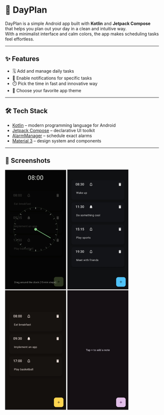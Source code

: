 # 🤟 DayPlan

DayPlan is a simple Android app built with **Kotlin** and **Jetpack Compose** that helps you plan out your day in a clean and intuitive way.  
With a minimalist interface and calm colors, the app makes scheduling tasks feel effortless.

---

## ✨ Features
- 🗓️ Add and manage daily tasks 
- 🔔 Enable notifications for specific tasks
- ⏱️ Pick the time in fast and innovative way
- 🎨 Choose your favorite app theme

---

## 🛠️ Tech Stack
- [Kotlin](https://kotlinlang.org/) – modern programming language for Android  
- [Jetpack Compose](https://developer.android.com/jetpack/compose) – declarative UI toolkit  
- [AlarmManager](https://developer.android.com/reference/android/app/AlarmManager) – schedule exact alarms  
- [Material 3](https://m3.material.io/) – design system and components  

---

## 📸 Screenshots

<p float="left">
  <img src="screenshots/ss1.jpg" width="200" />
  <img src="screenshots/ss2.jpg" width="200" />
  <img src="screenshots/ss4.jpg" width="200" />
  <img src="screenshots/ss3.jpg" width="200" />
</p>
